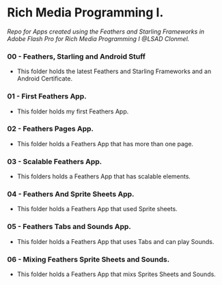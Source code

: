 # Rich Media Programming I.

*Repo for Apps created using the Feathers and Starling Frameworks in Adobe Flash Pro for Rich Media Programming I @LSAD Clonmel.*

### 00 - Feathers, Starling and Android Stuff

* This folder holds the latest Feathers and Starling Frameworks and an Android Certificate.

### 01 - First Feathers App.

* This folder holds my first Feathers App.

### 02 - Feathers Pages App.

* This folder holds a Feathers App that has more than one page.

### 03 - Scalable Feathers App.

* This folders holds a Feathers App that has scalable elements.

### 04 - Feathers And Sprite Sheets App.

* This folder holds a Feathers App that used Sprite sheets.

### 05 - Feathers Tabs and Sounds App.

* This folder holds a Feathers App that uses Tabs and can play Sounds.

### 06 - Mixing Feathers Sprite Sheets and Sounds.

* This folder holds a Feathers App that mixs Sprites Sheets and Sounds.
